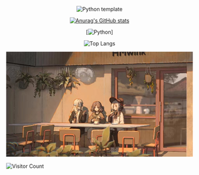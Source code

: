 <div id="title" align=center>

![Python template][github-sub-title:img]

[![Anurag's GitHub stats](https://github-readme-stats.vercel.app/api?username=yooyoui&show_icons=true&theme=tokyonight)](https://b23.tv/iEJTnPp)

[![Python](https://img.shields.io/badge/code-Python-3.12-blue)]

![Top Langs](https://github-readme-stats.vercel.app/api/top-langs/?username=yooyoui&layout=compact&theme=tokyonight)
</div>

![头像](image/tea.jpg)

![Visitor Count](https://profile-counter.glitch.me/yooyoui/count.svg)

[github-sub-title:img]: https://readme-typing-svg.herokuapp.com?font=Segoe+Script&center=true&lines=yooyoui.
